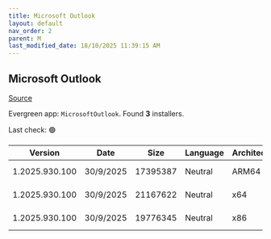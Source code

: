 ```yaml
---
title: Microsoft Outlook
layout: default
nav_order: 2
parent: M
last_modified_date: 18/10/2025 11:39:15 AM
---
```


## Microsoft Outlook

[Source](https://learn.microsoft.com/en-us/microsoft-365-apps/outlook/get-started/deployment-new-outlook)

Evergreen app: `MicrosoftOutlook`. Found **3** installers.

Last check: 🟢

| Version        | Date      | Size     | Language | Architecture | Type | URI                                                                                                                                                                                                                              |
| -------------- | --------- | -------- | -------- | ------------ | ---- | -------------------------------------------------------------------------------------------------------------------------------------------------------------------------------------------------------------------------------- |
| 1.2025.930.100 | 30/9/2025 | 17395387 | Neutral  | ARM64        | msix | [https://res.cdn.office.net/nativehost/5mttl/installer/v2/1.2025.930.100/Microsoft.OutlookForWindows_arm64.msix](https://res.cdn.office.net/nativehost/5mttl/installer/v2/1.2025.930.100/Microsoft.OutlookForWindows_arm64.msix) |
| 1.2025.930.100 | 30/9/2025 | 21167622 | Neutral  | x64          | msix | [https://res.cdn.office.net/nativehost/5mttl/installer/v2/1.2025.930.100/Microsoft.OutlookForWindows_x64.msix](https://res.cdn.office.net/nativehost/5mttl/installer/v2/1.2025.930.100/Microsoft.OutlookForWindows_x64.msix)     |
| 1.2025.930.100 | 30/9/2025 | 19776345 | Neutral  | x86          | msix | [https://res.cdn.office.net/nativehost/5mttl/installer/v2/1.2025.930.100/Microsoft.OutlookForWindows_x86.msix](https://res.cdn.office.net/nativehost/5mttl/installer/v2/1.2025.930.100/Microsoft.OutlookForWindows_x86.msix)     |
